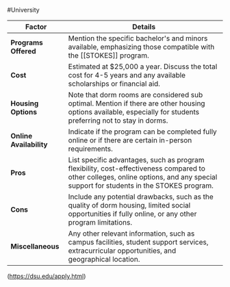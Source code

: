 
#University

| Factor                  | Details                                                                                                                                                                           |
| ----------------------- | --------------------------------------------------------------------------------------------------------------------------------------------------------------------------------- |
| **Programs Offered**    | Mention the specific bachelor's and minors available, emphasizing those compatible with the [[STOKES]] program.                                                                   |
| **Cost**                | Estimated at $25,000 a year. Discuss the total cost for 4-5 years and any available scholarships or financial aid.                                                                |
| **Housing Options**     | Note that dorm rooms are considered sub optimal. Mention if there are other housing options available, especially for students preferring not to stay in dorms.                   |
| **Online Availability** | Indicate if the program can be completed fully online or if there are certain in-person requirements.                                                                             |
| **Pros**                | List specific advantages, such as program flexibility, cost-effectiveness compared to other colleges, online options, and any special support for students in the STOKES program. |
| **Cons**                | Include any potential drawbacks, such as the quality of dorm housing, limited social opportunities if fully online, or any other program limitations.                             |
| **Miscellaneous**       | Any other relevant information, such as campus facilities, student support services, extracurricular opportunities, and geographical location.                                    |
(https://dsu.edu/apply.html)